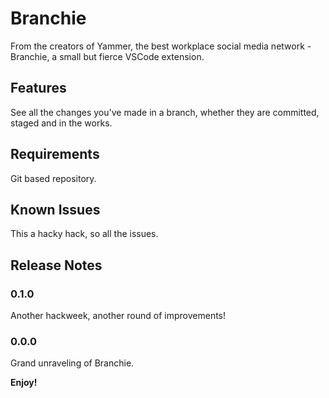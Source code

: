 # Branchie

From the creators of Yammer, the best workplace social media network - Branchie, a small but fierce VSCode extension. 

## Features

See all the changes you've made in a branch, whether they are committed, staged and in the works. 

## Requirements

Git based repository.

## Known Issues

This a hacky hack, so all the issues.

## Release Notes

### 0.1.0

Another hackweek, another round of improvements!

### 0.0.0

Grand unraveling of Branchie.

**Enjoy!**

